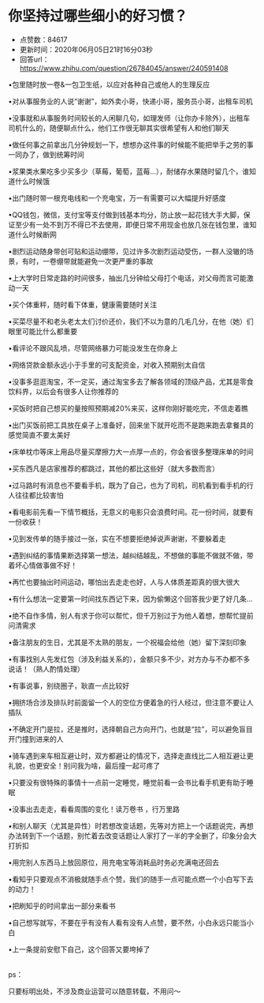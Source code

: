 # 你坚持过哪些细小的好习惯？
- 点赞数：84617
- 更新时间：2020年06月05日21时16分03秒
- 回答url：https://www.zhihu.com/question/26784045/answer/240591408
<body>
 <p data-pid="6NMsCOKa">•包里随时放一卷&amp;一包卫生纸，以应对各种自己或他人的生理反应</p>
 <p data-pid="kbgeHVMH">•对从事服务业的人说“谢谢”，如外卖小哥，快递小哥，服务员小哥，出租车司机</p>
 <p data-pid="YDjc9wRd">•没事就和从事服务时间较长的人闲聊几句，如理发师（让你办卡除外），出租车司机什么的，随便聊点什么，他们工作很无聊其实很希望有人和他们聊天</p>
 <p data-pid="utYVPJ3A">•做任何事之前拿出几分钟规划一下，想想办这件事的时候能不能把举手之劳的事一同办了，做到统筹时间</p>
 <p data-pid="NOMKjoZO">•浆果类水果吃多少买多少（草莓，葡萄，蓝莓…），耐储存水果随时留几个，谁知道什么时候饿</p>
 <p data-pid="FqZFUx2y">•出门随时带一根充电线和一个充电宝，万一有需要可以大幅提升好感度</p>
 <p data-pid="lMJbfZ98">•QQ钱包，微信，支付宝等支付做到钱基本均分，防止放一起花钱大手大脚，保证至少有一处不到万不得已不去使用，即便日常不用现金也放几张在钱包里，谁知道什么时候断网</p>
 <p data-pid="pyi4BqzD">•剧烈运动随身带创可贴和运动绷带，见过许多次剧烈运动受伤，一群人没辙的场景，有时，一卷绷带就能避免一次更严重的事故</p>
 <p data-pid="MyONB2R4">•上大学时日常走路的时间很多，抽出几分钟给父母打个电话，对父母而言可能激动一天</p>
 <p data-pid="HF8q2-Xx">•买个体重秤，随时看下体重，健康需要随时关注</p>
 <p data-pid="0IlI8uCk">•买菜尽量不和老头老太太们讨价还价，我们不以为意的几毛几分，在他（她）们眼里可能比什么都重要</p>
 <p data-pid="LL231uro">•看评论不跟风乱喷，尽管网络暴力可能没发生在你身上</p>
 <p data-pid="sqEoAko7">•网络贷款金额永远小于手里的可支配资金，对收入预期别太自信</p>
 <p data-pid="VfSgU2Gj">•没事多逛逛淘宝，不一定买，通过淘宝多去了解各领域的顶级产品，尤其是零食饮料界，以后会有很多人让你推荐的</p>
 <p data-pid="prrxfoRf">•买饭时把自己想买的量按照预期减20%来买，这样你刚好能吃完，不信走着瞧</p>
 <p data-pid="nzmO7nsO">•出门买饭前把工具放在桌子上准备好，回来坐下就开吃而不是跑来跑去拿餐具的感觉简直不要太美好</p>
 <p data-pid="hbb6X1cc">•床单枕巾等床上用品尽量买摩擦力大一点厚一点的，你会省很多整理床单的时间</p>
 <p data-pid="Z1jik8Fl">•买东西凡是店家推荐的都跳过，其他的都比这些好（就大多数而言）</p>
 <p data-pid="W8250wWl">•过马路时有消息也不要看手机，既为了自己，也为了司机，司机看到看手机的行人往往都比较害怕</p>
 <p data-pid="67Z3B9fz">•看电影前先看一下情节概括，无意义的电影只会浪费时间。花一份时间，就要有一份收获！</p>
 <p data-pid="34MiVeVH">•见到发传单的随手接过一张，实在不想要拒绝掉说声谢谢，不要躲着走</p>
 <p data-pid="DC9ET_qu">•遇到纠结的事情果断选择第一想法，越纠结越乱，不想做的事能不做就不做，带着坏心情做事做不好！</p>
 <p data-pid="0GNcEF5o">•再忙也要抽出时间运动，哪怕出去走走也好，人与人体质差距真的很大很大</p>
 <p data-pid="aK5ioF05">•有什么想法一定要第一时间找东西记下来，因为偷懒这个回答我少更了好几条…</p>
 <p data-pid="F-p0HufO">•绝不自作多情，别人有求于你可以帮忙，但千万别过于为他人着想，想帮忙提前问清需求</p>
 <p data-pid="gdYTxgA9">•备注朋友的生日，尤其是不太熟的朋友，一个祝福会给他（她）留下深刻印象</p>
 <p data-pid="x4Jfgr02">•有事找别人先发红包（涉及利益关系的），金额只多不少，对方办与不办都不多说话！（熟人酌情处理）</p>
 <p data-pid="f4uc54lP">•有事说事，别绕圈子，耿直一点比较好</p>
 <p data-pid="mZ08H3Cz">•拥挤场合涉及排队时前面留一个人的空位方便着急的行人经过，但注意不要让人插队</p>
 <p data-pid="WYCK_MHv">•不确定开门是拉，还是推时，选择朝自己方向开门，也就是“拉”，可以避免盲目开门撞到进来的人</p>
 <p data-pid="m-XPYp3Q">•骑车遇到来车相互避让时，双方都避让的情况下，选择走直线比二人相互避让更礼貌，也更安全！别问我为啥，最后撞一起可疼了</p>
 <p data-pid="id1i9ZIA">•只要没有很特殊的事情十一点前一定睡觉，睡觉前看一会书比看手机更有助于睡眠</p>
 <p data-pid="q_FUeoyt">•没事出去走走，看看周围的变化！读万卷书 ，行万里路</p>
 <p data-pid="7YHIDYX6">•和别人聊天（尤其是异性）时若想改变话题，先等对方把上一个话题说完，再想办法转到下一个话题，别忙着去改变话题让人家打了一半的字全删了，印象分会大打折扣</p>
 <p data-pid="d-NuYmy-">•用完别人东西马上放回原位，用充电宝等消耗品时务必充满电还回去</p>
 <p data-pid="XwcS890k">•看知乎只要观点不消极就随手点个赞，我们的随手一点可能点燃一个小白写下去的动力！</p>
 <p data-pid="pKxTvMPC">•把刷知乎的时间拿出一部分来看书</p>
 <p data-pid="0o8GNR5E">•自己想写就写，不要在乎有没有人看有没有人点赞，要不然，小白永远只能当小白</p>
 <p data-pid="nCV15cIP">•上一条提前安慰下自己，这个回答又要垮掉了</p>
 <p data-pid="_Yx6aFj2"><br>
  ps：</p>
 <p data-pid="JUShCz73">只要标明出处，不涉及商业运营可以随意转载，不用问～</p>
</body>